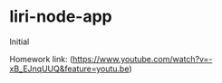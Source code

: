 # liri-node-app
Initial

Homework link: (https://www.youtube.com/watch?v=-xB_EJnqUUQ&feature=youtu.be)